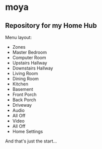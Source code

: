 # moya
## Repository for my Home Hub

Menu layout:
- Zones
-   Master Bedroom
-   Computer Room
-   Upstairs Hallway
-   Downstairs Hallway
-   Living Room
-   Dining Room
-   Kitchen
-   Basement
-   Front Porch
-   Back Porch
-   Driveway
- Audio
-   All Off
- Video
-   All Off
- Home Settings

And that's just the start...
